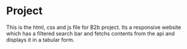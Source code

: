 # Project
This is the html, css and js file for B2b project.
Its a responsive website which has a filtered search bar and fetchs contents from the api and displays it in a tabular form.
